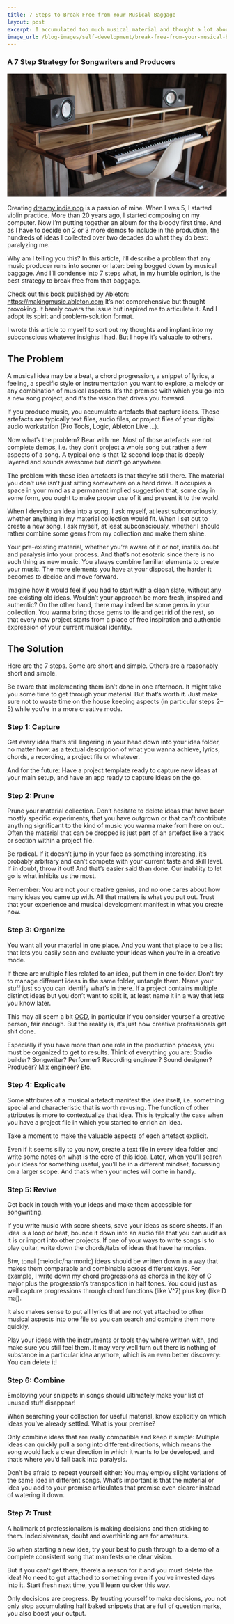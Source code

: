 ```yaml
---
title: 7 Steps to Break Free from Your Musical Baggage
layout: post
excerpt: I accumulated too much musical material and thought a lot about how to leverage it while staying inspired. My strategy applies to creative domains beyond music.
image_url: /blog-images/self-development/break-free-from-your-musical-baggage/audio-work-station.jpeg
---
```


### A 7 Step Strategy for Songwriters and Producers

![poster image](/blog-images/self-development/break-free-from-your-musical-baggage/audio-work-station.jpeg)

Creating [dreamy indie pop](https://www.facebook.com/mellowtreemusic/) is a passion of mine. When I was 5, I started violin practice. More than 20 years ago, I started composing on my computer. Now I’m putting together an album for the bloody first time. And as I have to decide on 2 or 3 more demos to include in the production, the hundreds of ideas I collected over two decades do what they do best: paralyzing me.

Why am I telling you this? In this article, I’ll describe a problem that any music producer runs into sooner or later: being bogged down by musical baggage. And I’ll condense into 7 steps what, in my humble opinion, is the best strategy to break free from that baggage.

Check out this book published by Ableton: <https://makingmusic.ableton.com> It’s not comprehensive but thought provoking. It barely covers the issue but inspired me to articulate it. And I adopt its spirit and problem-solution format.

I wrote this article to myself to sort out my thoughts and implant into my subconscious whatever insights I had. But I hope it’s valuable to others.

## The Problem

A musical idea may be a beat, a chord progression, a snippet of lyrics, a feeling, a specific style or instrumentation you want to explore, a melody or any combination of musical aspects. It’s the premise with which you go into a new song project, and it’s the vision that drives you forward.

If you produce music, you accumulate artefacts that capture ideas. Those artefacts are typically text files, audio files, or project files of your digital audio workstation (Pro Tools, Logic, Ableton Live …).

Now what’s the problem? Bear with me. Most of those artefacts are not complete demos, i.e. they don’t project a whole song but rather a few aspects of a song. A typical one is that 12 second loop that is deeply layered and sounds awesome but didn’t go anywhere.

The problem with these idea artefacts is that they’re still there. The material you don’t use isn’t just sitting somewhere on a hard drive. It occupies a space in your mind as a permanent implied suggestion that, some day in some form, you ought to make proper use of it and present it to the world.

When I develop an idea into a song, I ask myself, at least subconsciously, whether anything in my material collection would fit. When I set out to create a new song, I ask myself, at least subconsciously, whether I should rather combine some gems from my collection and make them shine.

Your pre-existing material, whether you’re aware of it or not, instills doubt and paralysis into your process. And that’s not esoteric since there is no such thing as new music. You always combine familiar elements to create your music. The more elements you have at your disposal, the harder it becomes to decide and move forward.

Imagine how it would feel if you had to start with a clean slate, without any pre-existing old ideas. Wouldn’t your approach be more fresh, inspired and authentic? On the other hand, there may indeed be some gems in your collection. You wanna bring those gems to life and get rid of the rest, so that every new project starts from a place of free inspiration and authentic expression of your current musical identity.

## The Solution

Here are the 7 steps. Some are short and simple. Others are a reasonably short and simple.

Be aware that implementing them isn’t done in one afternoon. It might take you some time to get through your material. But that’s worth it. Just make sure not to waste time on the house keeping aspects (in particular steps 2–5) while you’re in a more creative mode.

### Step 1: Capture

Get every idea that’s still lingering in your head down into your idea folder, no matter how: as a textual description of what you wanna achieve, lyrics, chords, a recording, a project file or whatever.

And for the future: Have a project template ready to capture new ideas at your main setup, and have an app ready to capture ideas on the go.

### Step 2: Prune

Prune your material collection. Don’t hesitate to delete ideas that have been mostly specific experiments, that you have outgrown or that can’t contribute anything significant to the kind of music you wanna make from here on out. Often the material that can be dropped is just part of an artefact like a track or section within a project file.

Be radical. If it doesn’t jump in your face as something interesting, it’s probably arbitrary and can’t compete with your current taste and skill level. If in doubt, throw it out! And that’s easier said than done. Our inability to let go is what inhibits us the most.

Remember: You are not your creative genius, and no one cares about how many ideas you came up with. All that matters is what you put out. Trust that your experience and musical development manifest in what you create now.

### Step 3: Organize

You want all your material in one place. And you want that place to be a list that lets you easily scan and evaluate your ideas when you’re in a creative mode.

If there are multiple files related to an idea, put them in one folder. Don’t try to manage different ideas in the same folder, untangle them. Name your stuff just so you can identify what’s in there. If a project contains multiple distinct ideas but you don’t want to split it, at least name it in a way that lets you know later.

This may all seem a bit [OCD](https://en.wikipedia.org/wiki/Obsessive–compulsive_disorder), in particular if you consider yourself a creative person, fair enough. But the reality is, it’s just how creative professionals get shit done.

Especially if you have more than one role in the production process, you must be organized to get to results. Think of everything you are: Studio builder? Songwriter? Performer? Recording engineer? Sound designer? Producer? Mix engineer? Etc.

### Step 4: Explicate

Some attributes of a musical artefact manifest the idea itself, i.e. something special and characteristic that is worth re-using. The function of other attributes is more to contextualize that idea. This is typically the case when you have a project file in which you started to enrich an idea.

Take a moment to make the valuable aspects of each artefact explicit.

Even if it seems silly to you now, create a text file in every idea folder and write some notes on what is the core of this idea. Later, when you’ll search your ideas for something useful, you’ll be in a different mindset, focussing on a larger scope. And that’s when your notes will come in handy.

### Step 5: Revive

Get back in touch with your ideas and make them accessible for songwriting.

If you write music with score sheets, save your ideas as score sheets. If an idea is a loop or beat, bounce it down into an audio file that you can audit as it is or import into other projects. If one of your ways to write songs is to play guitar, write down the chords/tabs of ideas that have harmonies.

Btw, tonal (melodic/harmonic) ideas should be written down in a way that makes them comparable and combinable across different keys. For example, I write down my chord progressions as chords in the key of C major plus the progression’s transposition in half tones. You could just as well capture progressions through chord functions (like V^7) plus key (like D maj).

It also makes sense to put all lyrics that are not yet attached to other musical aspects into one file so you can search and combine them more quickly.

Play your ideas with the instruments or tools they where written with, and make sure you still feel them. It may very well turn out there is nothing of substance in a particular idea anymore, which is an even better discovery: You can delete it!

### Step 6: Combine

Employing your snippets in songs should ultimately make your list of unused stuff disappear!

When searching your collection for useful material, know explicitly on which ideas you’ve already settled. What is your premise?

Only combine ideas that are really compatible and keep it simple: Multiple ideas can quickly pull a song into different directions, which means the song would lack a clear direction in which it wants to be developed, and that’s where you’d fall back into paralysis.

Don’t be afraid to repeat yourself either: You may employ slight variations of the same idea in different songs. What’s important is that the material or idea you add to your premise articulates that premise even clearer instead of watering it down.

### Step 7: Trust

A hallmark of professionalism is making decisions and then sticking to them. Indecisiveness, doubt and overthinking are for amateurs.

So when starting a new idea, try your best to push through to a demo of a complete consistent song that manifests one clear vision.

But if you can’t get there, there’s a reason for it and you must delete the idea! No need to get attached to something even if you’ve invested days into it. Start fresh next time, you’ll learn quicker this way.

Only decisions are progress. By trusting yourself to make decisions, you not only stop accumulating half baked snippets that are full of question marks, you also boost your output.
